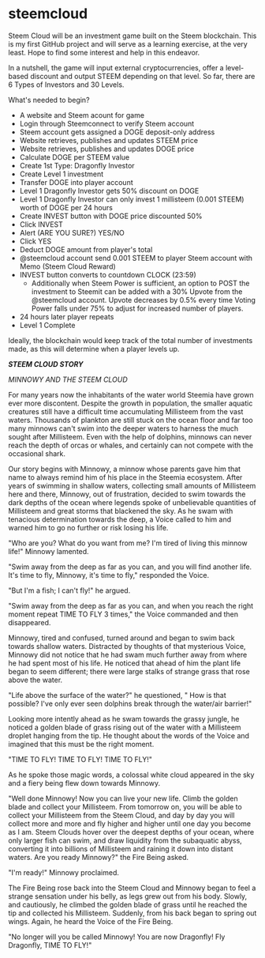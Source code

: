 # steemcloud
Steem Cloud will be an investment game built on the Steem blockchain. 
This is my first GitHub project and will serve as a learning exercise, at the very least. 
Hope to find some interest and help in this endeavor.

In a nutshell, the game will input external cryptocurrencies, offer a level-based discount and output STEEM depending on that level. 
So far, there are 6 Types of Investors and 30 Levels. 

What's needed to begin?
- A website and Steem acount for game
- Login through Steemconnect to verify Steem account
- Steem account gets assigned a DOGE deposit-only address
- Website retrieves, publishes and updates STEEM price
- Website retrieves, publishes and updates DOGE price
- Calculate DOGE per STEEM value
- Create 1st Type: Dragonfly Investor
- Create Level 1 investment
- Transfer DOGE into player account
- Level 1 Dragonfly Investor gets 50% discount on DOGE
- Level 1 Dragonfly Investor can only invest 1 millisteem (0.001 STEEM) worth of DOGE per 24 hours
- Create INVEST button with DOGE price discounted 50%
- Click INVEST
- Alert (ARE YOU SURE?) YES/NO
- Click YES
- Deduct DOGE amount from player's total
- @steemcloud account send 0.001 STEEM to player Steem account with Memo (Steem Cloud Reward)
- INVEST button converts to countdown CLOCK (23:59)
  - Additionally when Steem Power is sufficient, an option to POST the investment to Steemit can be added with a 30% Upvote from the @steemcloud account. Upvote decreases by 0.5% every time Voting Power falls under 75% to adjust for increased number of players.
- 24 hours later player repeats 
- Level 1 Complete

Ideally, the blockchain would keep track of the total number of investments made, as this will determine when a player levels up.

***STEEM CLOUD STORY***

*MINNOWY AND THE STEEM CLOUD*

For many years now the inhabitants of the water world Steemia have grown ever more discontent. Despite the growth in population, the smaller aquatic creatures still have a difficult time accumulating Millisteem from the vast waters. Thousands of plankton are still stuck on the ocean floor and far too many minnows can't swim into the deeper waters to harness the much sought after Millisteem. Even with the help of dolphins, minnows can never reach the depth of orcas or whales, and certainly can not compete with the occasional shark.

Our story begins with Minnowy, a minnow whose parents gave him that name to always remind him of his place in the Steemia ecosystem. After years of swimming in shallow waters, collecting small amounts of Millisteem here and there, Minnowy, out of frustration, decided to swim towards the dark depths of the ocean where legends spoke of unbelievable quantities of Millisteem and great storms that blackened the sky. As he swam with tenacious determination towards the deep, a Voice called to him and warned him to go no further or risk losing his life.

"Who are you? What do you want from me? I'm tired of living this minnow life!" Minnowy lamented.

"Swim away from the deep as far as you can, and you will find another life. It's time to fly, Minnowy, it's time to fly," responded the Voice.

"But I'm a fish; I can't fly!" he argued.

"Swim away from the deep as far as you can, and when you reach the right moment repeat TIME TO FLY 3 times," the Voice commanded and then disappeared.

Minnowy, tired and confused, turned around and began to swim back towards shallow waters. Distracted by thoughts of that mysterious Voice, Minnowy did not notice that he had swam much further away from where he had spent most of his life. He noticed that ahead of him the plant life began to seem different; there were large stalks of strange grass that rose above the water.

"Life above the surface of the water?" he questioned, " How is that possible? I've only ever seen dolphins break through the water/air barrier!"

Looking more intently ahead as he swam towards the grassy jungle, he noticed a golden blade of grass rising out of the water with a Millisteem droplet hanging from the tip. He thought about the words of the Voice and imagined that this must be the right moment.

"TIME TO FLY! TIME TO FLY! TIME TO FLY!"

As he spoke those magic words, a colossal white cloud appeared in the sky and a fiery being flew down towards Minnowy.

"Well done Minnowy! Now you can live your new life. Climb the golden blade and collect your Millisteem. From tomorrow on, you will be able to collect your Millisteem from the Steem Cloud, and day by day you will collect more and more and fly higher and higher until one day you become as I am. Steem Clouds hover over the deepest depths of your ocean, where only larger fish can swim, and draw liquidity from the subaquatic abyss, converting it into billions of Millisteem and raining it down into distant waters. Are you ready Minnowy?" the Fire Being asked.

"I'm ready!" Minnowy proclaimed.

The Fire Being rose back into the Steem Cloud and Minnowy began to feel a strange sensation under his belly, as legs grew out from his body. Slowly, and cautiously, he climbed the golden blade of grass until he reached the tip and collected his Millisteem. Suddenly, from his back began to spring out wings. Again, he heard the Voice of the Fire Being.

"No longer will you be called Minnowy! You are now Dragonfly! Fly Dragonfly, TIME TO FLY!"
